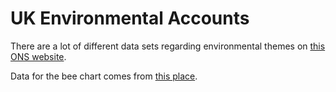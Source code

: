 # UK Environmental Accounts
There are a lot of different data sets regarding environmental themes on [this ONS website](https://www.ons.gov.uk/economy/environmentalaccounts/bulletins/habitatextentandconditionnaturalcapitaluk/2022). 

Data for the bee chart comes from [this place](https://www.ons.gov.uk/economy/environmentalaccounts/datasets/habitatconditionnaturalcapitaluksupplementaryinformation).
